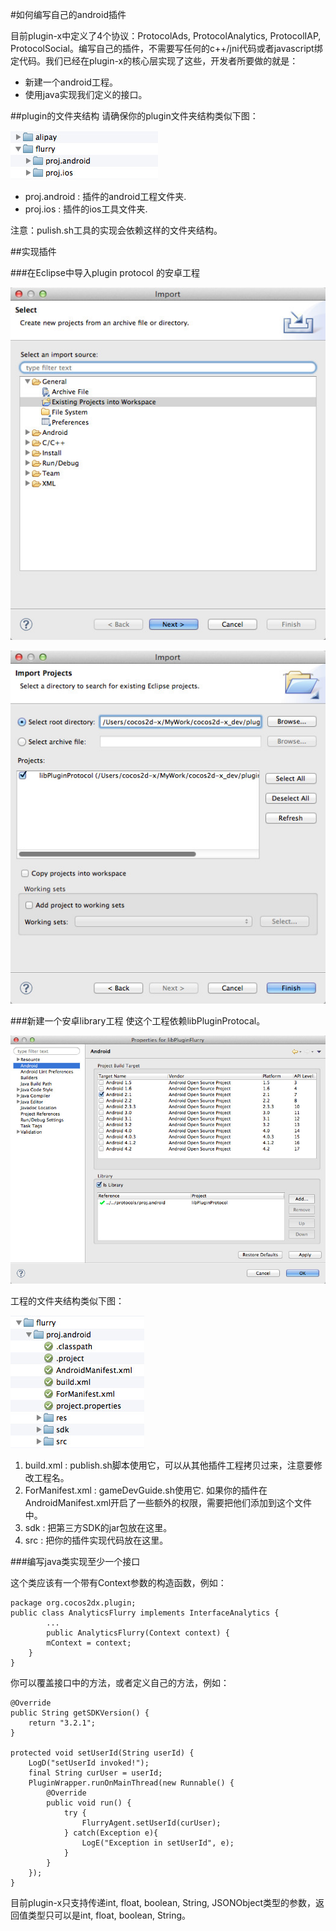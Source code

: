 #如何编写自己的android插件

目前plugin-x中定义了4个协议：ProtocolAds, ProtocolAnalytics, ProtocolIAP, ProtocolSocial。编写自己的插件，不需要写任何的c++/jni代码或者javascript绑定代码。我们已经在plugin-x的核心层实现了这些，开发者所要做的就是：

- 新建一个android工程。
- 使用java实现我们定义的接口。

##plugin的文件夹结构
请确保你的plugin文件夹结构类似下图：

![](res/Plugin_Dir.jpg)


- proj.android : 插件的android工程文件夹.
- proj.ios : 插件的ios工具文件夹.

注意：pulish.sh工具的实现会依赖这样的文件夹结构。

##实现插件

###在Eclipse中导入plugin protocol 的安卓工程

![](res/Plugin_import_protocol1.jpg)

![](res/Plugin_import_protocol2.jpg)

###新建一个安卓library工程
使这个工程依赖libPluginProtocal。

![](res/Plugin_project_depend.jpg)

工程的文件夹结构类似下图：

![](res/Plugin_android_dir.jpg)

1. build.xml : publish.sh脚本使用它，可以从其他插件工程拷贝过来，注意要修改工程名。
2. ForManifest.xml : gameDevGuide.sh使用它. 如果你的插件在AndroidManifest.xml开启了一些额外的权限，需要把他们添加到这个文件中。
3. sdk : 把第三方SDK的jar包放在这里。
4. src : 把你的插件实现代码放在这里。
 
###编写java类实现至少一个接口

这个类应该有一个带有Context参数的构造函数，例如：

```
package org.cocos2dx.plugin;
public class AnalyticsFlurry implements InterfaceAnalytics {
        ...
        public AnalyticsFlurry(Context context) {
        mContext = context;
    }
}
```

你可以覆盖接口中的方法，或者定义自己的方法，例如：

```
@Override
public String getSDKVersion() {
    return "3.2.1";
}

protected void setUserId(String userId) {
    LogD("setUserId invoked!");
    final String curUser = userId;
    PluginWrapper.runOnMainThread(new Runnable() {
        @Override
        public void run() {
            try {
                FlurryAgent.setUserId(curUser);
            } catch(Exception e){
                LogE("Exception in setUserId", e);
            }
        }
    });
}
```

目前plugin-x只支持传递int, float, boolean, String, JSONObject类型的参数，返回值类型只可以是int, float, boolean, String。